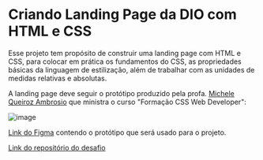 # Criando Landing Page da DIO com HTML e CSS 

Esse projeto tem propósito de construir uma landing page com HTML e CSS, para colocar em prática os fundamentos do CSS, as propriedades básicas da linguagem de estilização, além de trabalhar com as unidades de medidas relativas e absolutas.

A landing page deve seguir o protótipo produzido pela profa. [Michele Queiroz Ambrosio](https://github.com/micheleambrosio) que ministra o curso "Formação CSS Web Developer":

![image](https://user-images.githubusercontent.com/55519539/183538055-6cce606c-7d1d-4d15-a4be-ffeb5b37c956.png)

[Link do Figma](https://www.figma.com/file/3PiokoJj9IhGDnNiWAJbz7/DIO---Desafio-01?node-id=2%3A6) contendo o protótipo que será usado para o projeto.

[Link do repositório do desafio](https://github.com/digitalinnovationone/trilha-css-desafio-01)

